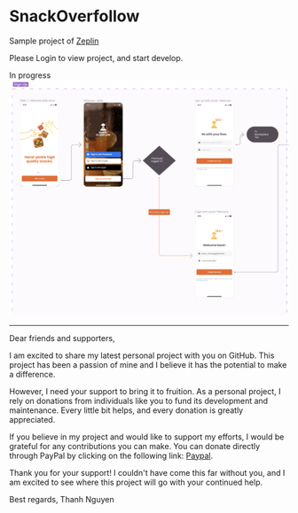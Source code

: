 # SnackOverfollow

Sample project of [Zeplin](https://app.zeplin.io)

Please Login to view project, and start develop.

In progress
![Sign Up Follow](https://github.com/Thanh-D-Nguyen/SnackOverfollow/blob/main/Images/signUpFollow.png)

----------------------

Dear friends and supporters,

I am excited to share my latest personal project with you on GitHub. This project has been a passion of mine and I believe it has the potential to make a difference.

However, I need your support to bring it to fruition. As a personal project, I rely on donations from individuals like you to fund its development and maintenance. Every little bit helps, and every donation is greatly appreciated.

If you believe in my project and would like to support my efforts, I would be grateful for any contributions you can make. You can donate directly through PayPal by clicking on the following link: [Paypal](https://paypal.me/thanhnv1).

Thank you for your support! I couldn't have come this far without you, and I am excited to see where this project will go with your continued help.

Best regards,
Thanh Nguyen
